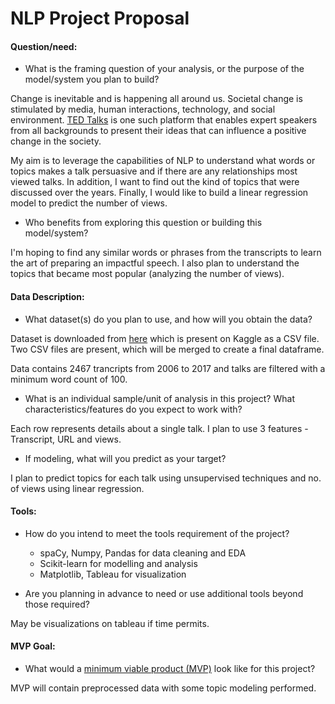 # NLP Project Proposal

#### Question/need:
* What is the framing question of your analysis, or the purpose of the model/system you plan to build? 

Change is inevitable and is happening all around us. Societal change is stimulated by media, human interactions, technology, and social environment. 
[TED Talks](https://www.ted.com/talks) is one such platform that enables expert speakers from all backgrounds to present their ideas that can influence a positive change in the society. 

My aim is to leverage the capabilities of NLP to understand what words or topics makes a talk persuasive and if there are any relationships most viewed talks. In addition, I want to find out the kind of topics that were discussed over the years. Finally, I would like to build a linear regression model to predict the number of views.      


* Who benefits from exploring this question or building this model/system?

I'm hoping to find any similar words or phrases from the transcripts to learn the art of preparing an impactful speech. I also plan to understand the topics that became most popular (analyzing the number of views).   

#### Data Description:
* What dataset(s) do you plan to use, and how will you obtain the data?

Dataset is downloaded from [here](https://www.kaggle.com/rounakbanik/ted-talks) which is present on Kaggle as a CSV file. Two CSV files are present, which will be merged to create a final dataframe. 

Data contains 2467 trancripts from 2006 to 2017 and talks are filtered with a minimum word count of 100. 

* What is an individual sample/unit of analysis in this project? What characteristics/features do you expect to work with? 

Each row represents details about a single talk. I plan to use 3 features - Transcript, URL and views.

* If modeling, what will you predict as your target?

I plan to predict topics for each talk using unsupervised techniques and no. of views using linear regression.  

#### Tools:
* How do you intend to meet the tools requirement of the project? 

    * spaCy, Numpy, Pandas for data cleaning and EDA
    * Scikit-learn for modelling and analysis
    * Matplotlib, Tableau for visualization 

* Are you planning in advance to need or use additional tools beyond those required?

May be visualizations on tableau if time permits.

#### MVP Goal:
* What would a [minimum viable product (MVP)](./mvp.md) look like for this project?

MVP will contain preprocessed data with some topic modeling performed. 


